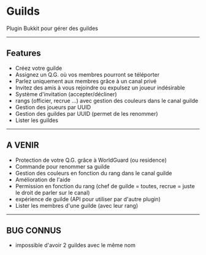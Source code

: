 Guilds
======

Plugin Bukkit pour gérer des guildes


-----------
 Features
-----------

- Créez votre guilde
- Assignez un Q.G. où vos membres pourront se téléporter
- Parlez uniquement aux membres grâce à un canal privé
- Invitez des amis à vous rejoindre ou expulsez un joueur indésirable
- Système d'invitation (accepter/décliner)
- rangs (officier, recrue ...) avec gestion des couleurs dans le canal guilde
- Gestion des joueurs par UUID 
- Gestion des guildes par UUID (permet de les renommer)
- Lister les guildes

------------
  A VENIR
------------

- Protection de votre Q.G. grâce à WorldGuard (ou residence)
- Commande pour renommer sa guilde
- Gestion des couleurs en fonction du rang dans le canal guilde
- Amélioration de l'aide
- Permission en fonction du rang (chef de guilde = toutes, recrue = juste le droit de parler sur le canal)
- expérience de guilde (API pour utiliser par d'autre plugin)
- Lister les membres d'une guilde (avec leur rang)

------------
  BUG CONNUS
------------

- impossible d'avoir 2 guildes avec le même nom
